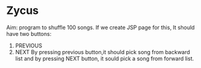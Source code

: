 # Zycus
Aim: program to shuffle 100 songs.
If we create JSP page for this, It should have two buttons:
1. PREVIOUS
2. NEXT
By pressing previous button,it should pick song from backward list and by pressing NEXT button, it sould pick a song from forward list.
